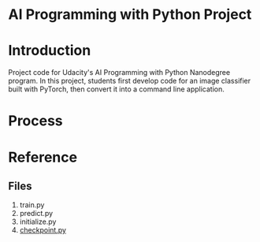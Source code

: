 # AI Programming with Python Project


# Introduction
Project code for Udacity's AI Programming with Python Nanodegree program. In this project, students first develop code for an image classifier built with PyTorch, then convert it into a command line application.


# Process

# Reference



## Files
1. train.py
2. predict.py
3. initialize.py
4. [checkpoint.py]("../checkpoint.py")